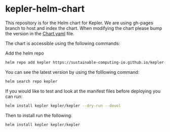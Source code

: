 # kepler-helm-chart

This repository is for the Helm chart for Kepler.  We are using gh-pages branch to host and index the chart.  When modifying the chart please bump the version in the [Chart.yaml](/chart/kepler/Chart.yaml) file.

The chart is accessible using the following commands:

Add the helm repo

```bash
helm repo add kepler https://sustainable-computing-io.github.io/kepler-helm-chart
```

You can see the latest version by using the folllowing command:

```bash
helm search repo kepler
```

If you would like to test and look at the manifest files before deploying you can run:

```bash
helm install kepler kepler/kepler --dry-run --devel
```

Then to install run the following:

```bash
helm install kepler kepler/kepler
```
